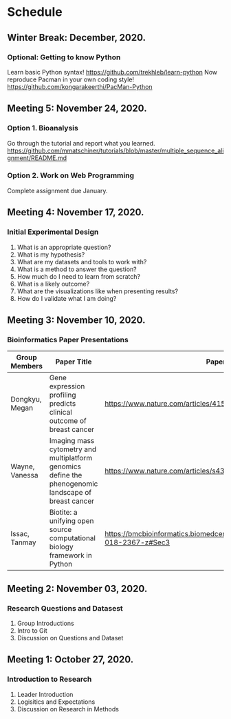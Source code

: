 # Schedule
## Winter Break: December, 2020.
### Optional: Getting to know Python
Learn basic Python syntax!
https://github.com/trekhleb/learn-python
Now reproduce Pacman in your own coding style!
https://github.com/kongarakeerthi/PacMan-Python

## Meeting 5: November 24, 2020.
### Option 1. Bioanalysis
Go through the tutorial and report what you learned.
https://github.com/mmatschiner/tutorials/blob/master/multiple_sequence_alignment/README.md
### Option 2. Work on Web Programming
Complete assignment due January.


## Meeting 4: November 17, 2020.
### Initial Experimental Design
1. What is an appropriate question?
2. What is my hypothesis?
3. What are my datasets and tools to work with? 
4. What is a method to answer the question?
5. How much do I need to learn from scratch?
6. What is a likely outcome?
7. What are the visualizations like when presenting results?
8. How do I validate what I am doing?

## Meeting 3: November 10, 2020.
### Bioinformatics Paper Presentations
| Group Members | Paper Title | Paper Link |
|-----------------------|-------------------------------|-----------------------------------------------------------------|
| Dongkyu, Megan | Gene expression profiling predicts clinical outcome of breast cancer | https://www.nature.com/articles/415530a |
| Wayne, Vanessa | Imaging mass cytometry and multiplatform genomics define the phenogenomic landscape of breast cancer | https://www.nature.com/articles/s43018-020-0026-6 | 
| Issac, Tanmay | Biotite: a unifying open source computational biology framework in Python | https://bmcbioinformatics.biomedcentral.com/articles/10.1186/s12859-018-2367-z#Sec3 

## Meeting 2: November 03, 2020.
### Research Questions and Datasest
1. Group Introductions
2. Intro to Git
3. Discussion on Questions and Dataset

## Meeting 1: October 27, 2020.
### Introduction to Research
1. Leader Introduction
2. Logisitics and Expectations
3. Discussion on Research in Methods
